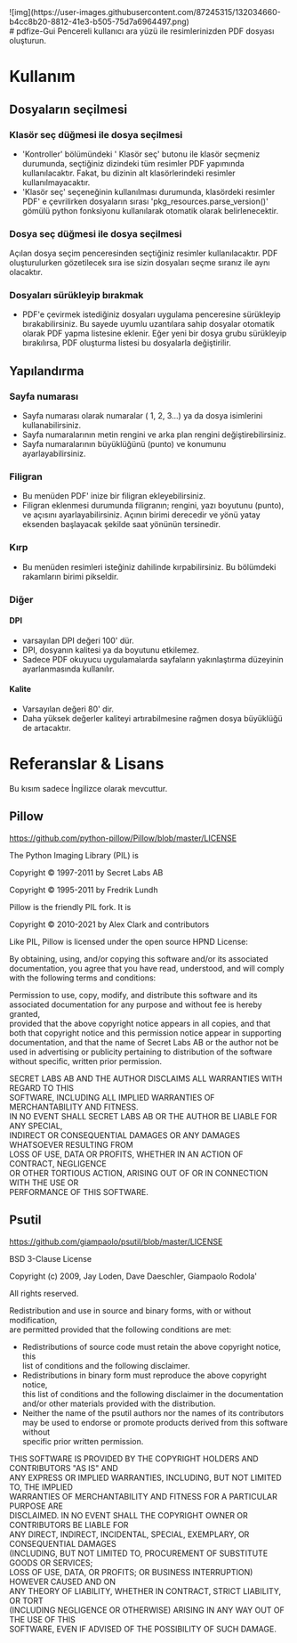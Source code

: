 <div display="center">
![img](https://user-images.githubusercontent.com/87245315/132034660-b4cc8b20-8812-41e3-b505-75d7a6964497.png)
</div>
# pdfize-Gui
Pencereli kullanıcı ara yüzü ile resimlerinizden PDF dosyası oluşturun.

# Kullanım
## Dosyaların seçilmesi
### Klasör seç düğmesi ile dosya seçilmesi
- 'Kontroller' bölümündeki ' Klasör seç' butonu ile klasör seçmeniz durumunda, seçtiğiniz dizindeki tüm resimler PDF yapımında kullanılacaktır. Fakat, bu dizinin alt klasörlerindeki resimler kullanılmayacaktır.
- 'Klasör seç' seçeneğinin kullanılması durumunda, klasördeki resimler PDF' e çevrilirken dosyaların sırası 'pkg_resources.parse_version()' gömülü python fonksiyonu kullanılarak otomatik olarak belirlenecektir.
### Dosya seç düğmesi ile dosya seçilmesi
Açılan dosya seçim penceresinden seçtiğiniz resimler kullanılacaktır. PDF oluşturulurken gözetilecek sıra ise sizin dosyaları seçme sıranız ile aynı olacaktır.
### Dosyaları sürükleyip bırakmak
- PDF'e çevirmek istediğiniz dosyaları uygulama penceresine sürükleyip bırakabilirsiniz. Bu sayede uyumlu uzantılara sahip dosyalar otomatik olarak PDF yapma listesine eklenir. Eğer yeni bir dosya grubu sürükleyip bırakılırsa, PDF oluşturma listesi bu dosyalarla değiştirilir.
## Yapılandırma
### Sayfa numarası
- Sayfa numarası olarak numaralar ( 1, 2, 3...) ya da  dosya isimlerini kullanabilirsiniz.
- Sayfa numaralarının metin rengini ve arka plan rengini değiştirebilirsiniz.
- Sayfa numaralarının büyüklüğünü (punto) ve konumunu ayarlayabilirsiniz.
### Filigran
- Bu menüden PDF' inize bir filigran ekleyebilirsiniz.
- Filigran eklenmesi durumunda filigranın; rengini, yazı boyutunu (punto),  ve açısını ayarlayabilirsiniz. Açının birimi derecedir ve yönü yatay eksenden başlayacak şekilde saat yönünün tersinedir.  
### Kırp
- Bu menüden resimleri isteğiniz dahilinde kırpabilirsiniz. Bu bölümdeki rakamların birimi pikseldir.
### Diğer
#### DPI
- varsayılan DPI değeri 100' dür. 
- DPI, dosyanın kalitesi ya da boyutunu etkilemez.
- Sadece PDF okuyucu uygulamalarda sayfaların yakınlaştırma düzeyinin ayarlanmasında kullanılır.
#### Kalite
- Varsayılan değeri 80' dir.
- Daha yüksek değerler kaliteyi artırabilmesine rağmen dosya büyüklüğü de artacaktır.

# Referanslar & Lisans
Bu kısım sadece İngilizce olarak mevcuttur. 
## Pillow
https://github.com/python-pillow/Pillow/blob/master/LICENSE

The Python Imaging Library (PIL) is	 
  
 Copyright © 1997-2011 by Secret Labs AB	 
  
 Copyright © 1995-2011 by Fredrik Lundh	 
    
Pillow is the friendly PIL fork. It is	 
 	 
Copyright © 2010-2021 by Alex Clark and contributors	 
  
Like PIL, Pillow is licensed under the open source HPND License:	 
  
By obtaining, using, and/or copying this software and/or its associated	 
documentation, you agree that you have read, understood, and will comply	 
with the following terms and conditions:	 
  
Permission to use, copy, modify, and distribute this software and its	 
associated documentation for any purpose and without fee is hereby granted,	 
provided that the above copyright notice appears in all copies, and that	 
both that copyright notice and this permission notice appear in supporting	 
documentation, and that the name of Secret Labs AB or the author not be	 
used in advertising or publicity pertaining to distribution of the software	  
without specific, written prior permission.	 
 	 
SECRET LABS AB AND THE AUTHOR DISCLAIMS ALL WARRANTIES WITH REGARD TO THIS	   
SOFTWARE, INCLUDING ALL IMPLIED WARRANTIES OF MERCHANTABILITY AND FITNESS.	  
IN NO EVENT SHALL SECRET LABS AB OR THE AUTHOR BE LIABLE FOR ANY SPECIAL,	  
INDIRECT OR CONSEQUENTIAL DAMAGES OR ANY DAMAGES WHATSOEVER RESULTING FROM	  
LOSS OF USE, DATA OR PROFITS, WHETHER IN AN ACTION OF CONTRACT, NEGLIGENCE	  
OR OTHER TORTIOUS ACTION, ARISING OUT OF OR IN CONNECTION WITH THE USE OR	 
PERFORMANCE OF THIS SOFTWARE.

## Psutil
https://github.com/giampaolo/psutil/blob/master/LICENSE

BSD 3-Clause License	 
  
Copyright (c) 2009, Jay Loden, Dave Daeschler, Giampaolo Rodola'	 
  
All rights reserved.	 
  
Redistribution and use in source and binary forms, with or without modification,	 
are permitted provided that the following conditions are met:	 
    
 * Redistributions of source code must retain the above copyright notice, this	 
 list of conditions and the following disclaimer.	 
 * Redistributions in binary form must reproduce the above copyright notice,	 
 this list of conditions and the following disclaimer in the documentation	  
 and/or other materials provided with the distribution.	 
 * Neither the name of the psutil authors nor the names of its contributors	 
 may be used to endorse or promote products derived from this software without	 
 specific prior written permission.	 
  
THIS SOFTWARE IS PROVIDED BY THE COPYRIGHT HOLDERS AND CONTRIBUTORS "AS IS" AND	 
ANY EXPRESS OR IMPLIED WARRANTIES, INCLUDING, BUT NOT LIMITED TO, THE IMPLIED	 
WARRANTIES OF MERCHANTABILITY AND FITNESS FOR A PARTICULAR PURPOSE ARE	  
DISCLAIMED. IN NO EVENT SHALL THE COPYRIGHT OWNER OR CONTRIBUTORS BE LIABLE FOR	 
ANY DIRECT, INDIRECT, INCIDENTAL, SPECIAL, EXEMPLARY, OR CONSEQUENTIAL DAMAGES	  
(INCLUDING, BUT NOT LIMITED TO, PROCUREMENT OF SUBSTITUTE GOODS OR SERVICES;	 
LOSS OF USE, DATA, OR PROFITS; OR BUSINESS INTERRUPTION) HOWEVER CAUSED AND ON	  
ANY THEORY OF LIABILITY, WHETHER IN CONTRACT, STRICT LIABILITY, OR TORT	 
(INCLUDING NEGLIGENCE OR OTHERWISE) ARISING IN ANY WAY OUT OF THE USE OF THIS	  
SOFTWARE, EVEN IF ADVISED OF THE POSSIBILITY OF SUCH DAMAGE.

